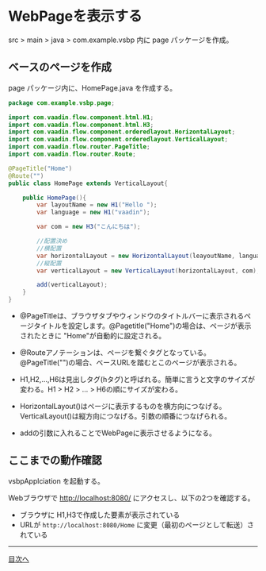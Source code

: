 # WebPageを表示する

src > main > java > com.example.vsbp 内に page パッケージを作成。

## ベースのページを作成
page パッケージ内に、HomePage.java を作成する。

```java
package com.example.vsbp.page;

import com.vaadin.flow.component.html.H1;
import com.vaadin.flow.component.html.H3;
import com.vaadin.flow.component.orderedlayout.HorizontalLayout;
import com.vaadin.flow.component.orderedlayout.VerticalLayout;
import com.vaadin.flow.router.PageTitle;
import com.vaadin.flow.router.Route;

@PageTitle("Home")
@Route("")
public class HomePage extends VerticalLayout{

    public HomePage(){
        var layoutName = new H1("Hello ");
        var language = new H1("vaadin");

        var com = new H3("こんにちは");

        //配置決め
        //横配置
        var horizontalLayout = new HorizontalLayout(leayoutName, language);
        //縦配置
        var verticalLayout = new VerticalLayout(horizontalLayout, com);

        add(verticalLayout);
    }
}
```

- @PageTitleは、ブラウザタブやウィンドウのタイトルバーに表示されるページタイトルを設定します。@Pagetitle("Home")の場合は、ページが表示されたときに "Home"が自動的に設定される。
- @Routeアノテーションは、ページを繋ぐタグとなっている。@PageTitle("")の場合、ベースURLを踏むとこのページが表示される。

- H1,H2,…,H6は見出しタグ(hタグ)と呼ばれる。簡単に言うと文字のサイズが変わる。H1 > H2 > … > H6の順にサイズが変わる。
- HorizontalLayout()はページに表示するものを横方向につなげる。VerticalLayout()は縦方向につなげる。引数の順番につなげられる。
- addの引数に入れることでWebPageに表示させるようになる。


## ここまでの動作確認

vsbpApplciation を起動する。

Webブラウザで [http://localhost:8080/](http://localhost:8080/) にアクセスし、以下の2つを確認する。

- ブラウザに H1,H3で作成した要素が表示されている
- URLが `http://localhost:8080/Home` に変更（最初のページとして転送）されている

----

[目次へ](..)
